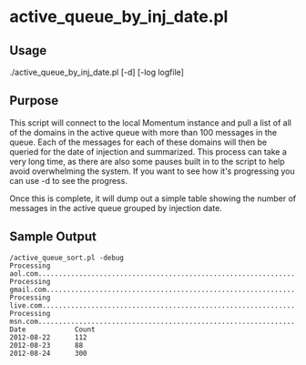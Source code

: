 # active_queue_by_inj_date.pl #

## Usage ##
./active_queue_by_inj_date.pl [-d] [-log logfile]

## Purpose ##
This script will connect to the local Momentum instance and pull a list of all of the domains in the active queue with more than 100 messages in the queue.  Each of the messages for each of these domains will then be queried for the date of injection and summarized.  This process can take a very long time, as there are also some pauses built in to the script to help avoid overwhelming the system.  If you want to see how it's progressing you can use -d to see the progress.

Once this is complete, it will dump out a simple table showing the number of messages in the active queue grouped by injection date.  

## Sample Output ##
	/active_queue_sort.pl -debug
	Processing aol.com....................................................................................................Done
	Processing gmail.com....................................................................................................Done
	Processing live.com....................................................................................................Done
	Processing msn.com....................................................................................................Done
	Date            Count
	2012-08-22      112
	2012-08-23      88
	2012-08-24      300 

